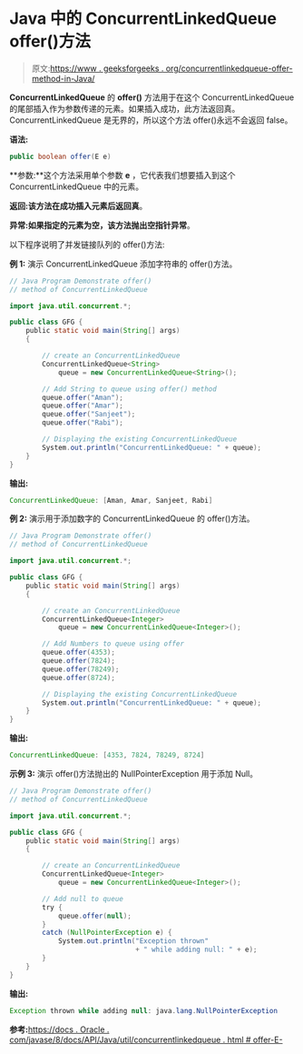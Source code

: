 # Java 中的 ConcurrentLinkedQueue offer()方法

> 原文:[https://www . geeksforgeeks . org/concurrentlinkedqueue-offer-method-in-Java/](https://www.geeksforgeeks.org/concurrentlinkedqueue-offer-method-in-java/)

**ConcurrentLinkedQueue** 的 **offer()** 方法用于在这个 ConcurrentLinkedQueue 的尾部插入作为参数传递的元素。如果插入成功，此方法返回真。ConcurrentLinkedQueue 是无界的，所以这个方法 offer()永远不会返回 false。

**语法:**

```java
public boolean offer(E e)
```

**参数:**这个方法采用单个参数 **e** ，它代表我们想要插入到这个 ConcurrentLinkedQueue 中的元素。

**返回:**该方法在成功插入元素后返回**真**。

**异常:**如果指定的元素为空，该方法抛出**空指针异常**。

以下程序说明了并发链接队列的 offer()方法:

**例 1:** 演示 ConcurrentLinkedQueue 添加字符串的 offer()方法。

```java
// Java Program Demonstrate offer()
// method of ConcurrentLinkedQueue

import java.util.concurrent.*;

public class GFG {
    public static void main(String[] args)
    {

        // create an ConcurrentLinkedQueue
        ConcurrentLinkedQueue<String>
            queue = new ConcurrentLinkedQueue<String>();

        // Add String to queue using offer() method
        queue.offer("Aman");
        queue.offer("Amar");
        queue.offer("Sanjeet");
        queue.offer("Rabi");

        // Displaying the existing ConcurrentLinkedQueue
        System.out.println("ConcurrentLinkedQueue: " + queue);
    }
}
```

**输出:**

```java
ConcurrentLinkedQueue: [Aman, Amar, Sanjeet, Rabi]

```

**例 2:** 演示用于添加数字的 ConcurrentLinkedQueue 的 offer()方法。

```java
// Java Program Demonstrate offer()
// method of ConcurrentLinkedQueue

import java.util.concurrent.*;

public class GFG {
    public static void main(String[] args)
    {

        // create an ConcurrentLinkedQueue
        ConcurrentLinkedQueue<Integer>
            queue = new ConcurrentLinkedQueue<Integer>();

        // Add Numbers to queue using offer
        queue.offer(4353);
        queue.offer(7824);
        queue.offer(78249);
        queue.offer(8724);

        // Displaying the existing ConcurrentLinkedQueue
        System.out.println("ConcurrentLinkedQueue: " + queue);
    }
}
```

**输出:**

```java
ConcurrentLinkedQueue: [4353, 7824, 78249, 8724]

```

**示例 3:** 演示 offer()方法抛出的 NullPointerException 用于添加 Null。

```java
// Java Program Demonstrate offer()
// method of ConcurrentLinkedQueue

import java.util.concurrent.*;

public class GFG {
    public static void main(String[] args)
    {

        // create an ConcurrentLinkedQueue
        ConcurrentLinkedQueue<Integer>
            queue = new ConcurrentLinkedQueue<Integer>();

        // Add null to queue
        try {
            queue.offer(null);
        }
        catch (NullPointerException e) {
            System.out.println("Exception thrown"
                               + " while adding null: " + e);
        }
    }
}
```

**输出:**

```java
Exception thrown while adding null: java.lang.NullPointerException

```

**参考:**[https://docs . Oracle . com/javase/8/docs/API/Java/util/concurrentlinkedqueue . html # offer-E-](https://docs.oracle.com/javase/8/docs/api/java/util/concurrent/ConcurrentLinkedQueue.html#offer-E-)
